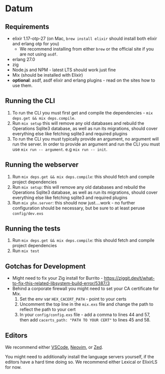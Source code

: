 # Datum

## Requirements
 - elixir 1.17-otp-27 (on Mac, `brew install elixir` should install both elixir and erlang otp for you)
    - We recommend installing from either `brew` or the official site if you are not using `asdf`.
 - erlang 27.0
 - zig
 - Node.js and NPM - latest LTS should work just fine
 - Mix (should be installed with Elixir)
 - **optional**: asdf, asdf elixir and erlang plugins - read on the sites how to use them.

## Running the CLI
1. To run the CLI you must first get and compile the dependencies - `mix deps.get && mix deps.compile`.
2. Run `mix setup` this will remove any old databases and rebuild the Operations Sqlite3 database, as well as run its migrations, should cover everything else like fetching sqlite3 and required plugins
3. To run the CLI you must typically provide an argument, no argument will run the server. In order to provide an argument and run the CLI you must use `mix run -- argument`. e.g `mix run -- init`. 

 ## Running the webserver
 1. Run `mix deps.get && mix deps.compile`: this should fetch and compile project dependencies
 2. Run `mix setup`: this will remove any old databases and rebuild the Operations Sqlite3 database, as well as run its migrations, should cover everything else like fetching sqlite3 and required plugins
 3. Run `mix phx.server`: this should now just....work - no further configuration should be necessary, but be sure to at least peruse `config/dev.exs`

## Running the tests
 1. Run `mix deps.get && mix deps.compile`: this should fetch and compile project dependencies
 2. Run `mix test`

## Gotchas for Development

- Might need to fix your Zig install for Burrito - https://ziggit.dev/t/what-to-fix-this-related-libsystem-build-error/5387/3
- Behind a corporate firewall you might need to set your CA certificate for Mix. 
    1. Set the env var `HEX_CACERT_PATH` - point to your certs
    2. Uncomment the top line in the `mix.exs` file and change the path to reflect the path to your cert
    3. In your `config/config.exs` file - add a comma to lines 44 and 57, then add `cacerts_path: "PATH TO YOUR CERT"` to lines 45 and 58.


 ## Editors
 We recommend either [VSCode](https://fly.io/phoenix-files/setup-vscode-for-elixir-development/), [Neovim](https://elixirforum.com/t/neovim-elixir-setup-configuration-from-scratch-guide/46310), or [Zed](https://zed.dev/docs/languages/elixir).

 You might need to additionally install the language servers yourself, if the editors have a hard time doing so. We recommend either Lexical or ElixirLS for now.

